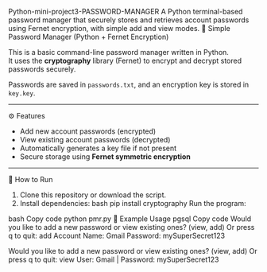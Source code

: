 Python-mini-project3-PASSWORD-MANAGER
A Python terminal-based password manager that securely stores and retrieves account passwords using Fernet encryption, with simple add and view modes.
🔐 Simple Password Manager (Python + Fernet Encryption)

This is a basic command-line password manager written in Python.  
It uses the **cryptography** library (Fernet) to encrypt and decrypt stored passwords securely.  

Passwords are saved in `passwords.txt`, and an encryption key is stored in `key.key`.

---

⚙️ Features
- Add new account passwords (encrypted)
- View existing account passwords (decrypted)
- Automatically generates a key file if not present
- Secure storage using **Fernet symmetric encryption**

---

🚀 How to Run
1. Clone this repository or download the script.
2. Install dependencies:
   bash
   pip install cryptography
Run the program:

bash
Copy code
python pmr.py
📝 Example Usage
pgsql
Copy code
Would you like to add a new password or view existing ones? (view, add) Or press q to quit: add
Account Name: Gmail
Password: mySuperSecret123

Would you like to add a new password or view existing ones? (view, add) Or press q to quit: view
User: Gmail | Password: mySuperSecret123
